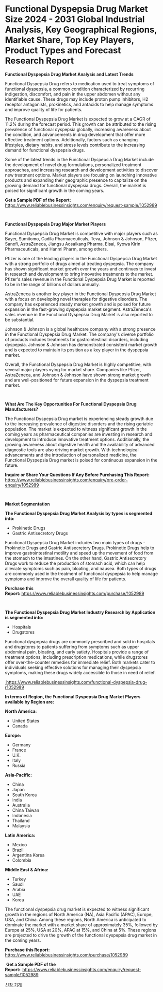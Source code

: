<p><h1>Functional Dyspepsia Drug Market Size 2024 - 2031 Global Industrial Analysis, Key Geographical Regions, Market Share, Top Key Players, Product Types and Forecast Research Report</h1></p><p><strong>Functional Dyspepsia Drug Market Analysis and Latest Trends</strong></p>
<p><p>Functional Dyspepsia Drug refers to medication used to treat symptoms of functional dyspepsia, a common condition characterized by recurring indigestion, discomfort, and pain in the upper abdomen without any identifiable cause. These drugs may include proton pump inhibitors, H2 receptor antagonists, prokinetics, and antacids to help manage symptoms and improve quality of life for patients.</p><p>The Functional Dyspepsia Drug Market is expected to grow at a CAGR of 11.2% during the forecast period. This growth can be attributed to the rising prevalence of functional dyspepsia globally, increasing awareness about the condition, and advancements in drug development that offer more effective treatment options. Additionally, factors such as changing lifestyles, dietary habits, and stress levels contribute to the increasing demand for functional dyspepsia drugs.</p><p>Some of the latest trends in the Functional Dyspepsia Drug Market include the development of novel drug formulations, personalized treatment approaches, and increasing research and development activities to discover new treatment options. Market players are focusing on launching innovative products and expanding their geographic presence to capitalize on the growing demand for functional dyspepsia drugs. Overall, the market is poised for significant growth in the coming years.</p></p>
<p><strong>Get a Sample PDF of the Report:&nbsp;</strong> <a href="https://www.reliablebusinessinsights.com/enquiry/request-sample/1052989">https://www.reliablebusinessinsights.com/enquiry/request-sample/1052989</a></p>
<p>&nbsp;</p>
<p><strong>Functional Dyspepsia Drug Major Market Players</strong></p>
<p><p>Functional Dyspepsia Drug Market is competitive with major players such as Bayer, Sumitomo, Cadila Pharmaceuticals, Teva, Johnson & Johnson, Pfizer, Sanofi, AstraZeneca, Jiangsu Aosaikang Pharma, Eisai, Kyowa Kirin Pharmaceuticals, and Hanmi Pharm, among others. </p><p>Pfizer is one of the leading players in the Functional Dyspepsia Drug Market with a strong portfolio of drugs aimed at treating dyspepsia. The company has shown significant market growth over the years and continues to invest in research and development to bring innovative treatments to the market. Pfizer's sales revenue in the Functional Dyspepsia Drug Market is reported to be in the range of billions of dollars annually.</p><p>AstraZeneca is another key player in the Functional Dyspepsia Drug Market with a focus on developing novel therapies for digestive disorders. The company has experienced steady market growth and is poised for future expansion in the fast-growing dyspepsia market segment. AstraZeneca's sales revenue in the Functional Dyspepsia Drug Market is also reported to be substantial.</p><p>Johnson & Johnson is a global healthcare company with a strong presence in the Functional Dyspepsia Drug Market. The company's diverse portfolio of products includes treatments for gastrointestinal disorders, including dyspepsia. Johnson & Johnson has demonstrated consistent market growth and is expected to maintain its position as a key player in the dyspepsia market.</p><p>Overall, the Functional Dyspepsia Drug Market is highly competitive, with several major players vying for market share. Companies like Pfizer, AstraZeneca, and Johnson & Johnson have shown strong market growth and are well-positioned for future expansion in the dyspepsia treatment market.</p></p>
<p>&nbsp;</p>
<p><strong>What Are The Key Opportunities For Functional Dyspepsia Drug Manufacturers?</strong></p>
<p><p>The Functional Dyspepsia Drug market is experiencing steady growth due to the increasing prevalence of digestive disorders and the rising geriatric population. The market is expected to witness significant growth in the coming years as pharmaceutical companies are investing in research and development to introduce innovative treatment options. Additionally, the growing awareness about digestive health and the availability of advanced diagnostic tools are also driving market growth. With technological advancements and the introduction of personalized medicine, the Functional Dyspepsia Drug market is poised for continuous expansion in the future.</p></p>
<p><strong>Inquire or Share Your Questions If Any Before Purchasing This Report:</strong> <a href="https://www.reliablebusinessinsights.com/enquiry/pre-order-enquiry/1052989">https://www.reliablebusinessinsights.com/enquiry/pre-order-enquiry/1052989</a></p>
<p>&nbsp;</p>
<p><strong>Market Segmentation</strong></p>
<p><strong>The Functional Dyspepsia Drug Market Analysis by types is segmented into:</strong></p>
<p><ul><li>Prokinetic Drugs</li><li>Gastric Antisecretory Drugs</li></ul></p>
<p><p>Functional Dyspepsia Drug Market includes two main types of drugs - Prokinetic Drugs and Gastric Antisecretory Drugs. Prokinetic Drugs help to improve gastrointestinal motility and speed up the movement of food from the stomach to the intestines. On the other hand, Gastric Antisecretory Drugs work to reduce the production of stomach acid, which can help alleviate symptoms such as pain, bloating, and nausea. Both types of drugs are commonly used in the treatment of functional dyspepsia to help manage symptoms and improve the overall quality of life for patients.</p></p>
<p><strong>Purchase this Report:&nbsp;</strong><a href="https://www.reliablebusinessinsights.com/purchase/1052989">https://www.reliablebusinessinsights.com/purchase/1052989</a></p>
<p>&nbsp;</p>
<p><strong>The Functional Dyspepsia Drug Market Industry Research by Application is segmented into:</strong></p>
<p><ul><li>Hospitals</li><li>Drugstores</li></ul></p>
<p><p>Functional dyspepsia drugs are commonly prescribed and sold in hospitals and drugstores to patients suffering from symptoms such as upper abdominal pain, bloating, and early satiety. Hospitals provide a range of treatment options, including prescription medications, while drugstores offer over-the-counter remedies for immediate relief. Both markets cater to individuals seeking effective solutions for managing their dyspepsia symptoms, making these drugs widely accessible to those in need of relief.</p></p>
<p><a href="https://www.reliablebusinessinsights.com/functional-dyspepsia-drug-r1052989">&nbsp;https://www.reliablebusinessinsights.com/functional-dyspepsia-drug-r1052989</a></p>
<p><strong>In terms of Region, the Functional Dyspepsia Drug Market Players available by Region are:</strong></p>
<p>
    <p> <strong> North America: </strong>
        <ul>
            <li>United States</li>
            <li>Canada</li>
        </ul>
        </p> 
    <p> <strong> Europe: </strong>
        <ul>
            <li>Germany</li>
            <li>France</li>
            <li>U.K.</li>
            <li>Italy</li>
            <li>Russia</li>
        </ul>
        </p> 
    <p> <strong> Asia-Pacific: </strong>
        <ul>
            <li>China</li>
            <li>Japan</li>
            <li>South Korea</li>
            <li>India</li>
            <li>Australia</li>
            <li>China Taiwan</li>
            <li>Indonesia</li>
            <li>Thailand</li>
            <li>Malaysia</li>
        </ul>
        </p> 
    <p> <strong> Latin America: </strong>
        <ul>
            <li>Mexico</li>
            <li>Brazil</li>
            <li>Argentina Korea</li>
            <li>Colombia</li>
        </ul>
        </p> 
    <p> <strong> Middle East & Africa: </strong>
        <ul>
            <li>Turkey</li>
            <li>Saudi</li>
            <li>Arabia</li>
            <li>UAE</li>
            <li>Korea</li>
        </ul>
    </p>
    </p>
<p><p>The functional dyspepsia drug market is expected to witness significant growth in the regions of North America (NA), Asia Pacific (APAC), Europe, USA, and China. Among these regions, North America is anticipated to dominate the market with a market share of approximately 35%, followed by Europe at 25%, USA at 20%, APAC at 15%, and China at 5%. These regions are projected to drive the growth of the functional dyspepsia drug market in the coming years.</p></p>
<p><strong>Purchase this Report: </strong><a href="https://www.reliablebusinessinsights.com/purchase/1052989">https://www.reliablebusinessinsights.com/purchase/1052989</a></p>
<p>&nbsp;<strong>Get a Sample PDF of the Report:&nbsp;&nbsp;</strong><a href="https://www.reliablebusinessinsights.com/enquiry/request-sample/1052989">https://www.reliablebusinessinsights.com/enquiry/request-sample/1052989</a></p>
<p><strong></strong></p>
<p><p><a href="https://github.com/victorsharp87978/Market-Research-Report-List-1/blob/main/9187959126137.md">신장 기계</a></p></p>